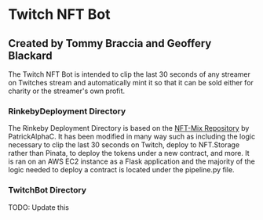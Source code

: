 # Twitch NFT Bot

## Created by Tommy Braccia and Geoffery Blackard
The Twitch NFT Bot is intended to clip the last 30 seconds of any streamer on Twitches stream and automatically mint it so that it can be sold either for charity or the streamer's own profit.

### RinkebyDeployment Directory
The Rinkeby Deployment Directory is based on the [NFT-Mix Repository](https://github.com/PatrickAlphaC/nft-mix) by PatrickAlphaC. It has been modified in many way such as including the logic necessary to clip the last 30 seconds on Twitch, deploy to NFT.Storage rather than Pinata, to deploy the tokens under a new contract, and more. It is ran on an AWS EC2 instance as a Flask application and the majority of the logic needed to deploy a contract is located under the pipeline.py file.

### TwitchBot Directory
TODO: Update this